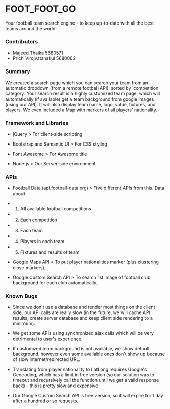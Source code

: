 # FOOT_FOOT_GO #

Your football team search engine - to keep up-to-date with all the best teams around the world!

### Contributors ###

* Majeed Thaika 5680571
* Prich Virojvatanakul 5680062

### Summary ###

We created a search page which you can search your team from an automatic dropdown (from a remote football API), sorted by 'competition' category. Your search result is a highly customized team page, which will automatically (if available) get a team background from google images (using our API). It will also display team name, logo, value, fixtures, and players. We even included a Map with markers of all players' nationality.

### Framework and Libraries ###

* jQuery > For client-side scripting

* Bootstrap and Semantic UI > For CSS styling

* Font Awesome > For Awesome title

* Node.js > Our Server-side environment

### APIs ###

* Football Data (api.football-data.org) > Five different APIs from this. Data about:

* 1) All available football competitions
* 2) Each competition
* 3) Each team
* 4) Players in each team
* 5) Fixtures and results of team


* Google Maps API > To put player nationalities marker (plus clustering close markers).

* Google Custom Search API > To search 1st image of football club background for each club automatically.

### Known Bugs ###

* Since we don't use a database and render most things on the client side, our API calls are really slow (in the future, we will cache API results, create server database and keep client side rendering to a minimum).

* We get some APIs using synchronized ajax calls which will be very detrimental to user's experience.

* If customized team background is not available, we show default background, however even some available ones don't show up because of slow internet/redirected URL.

* Translating from player nationality to LatLong requires Google's Geocoding, which has a limit in free version (so our solution was to timeout and recursively call the function until we get a valid response back) - this is pretty slow and expensive.

* Our Google Custom Search API is free version, so it will expire for 1 day after a hundred or so requests.